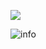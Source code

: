 ![](https://visitor-badge.glitch.me/badge?page_id=taoran1401.readme)



![info](https://github-readme-stats.vercel.app/api?username=taoran1401&show_icons=true&count_private=true&hide=prs&theme=default_repocard)